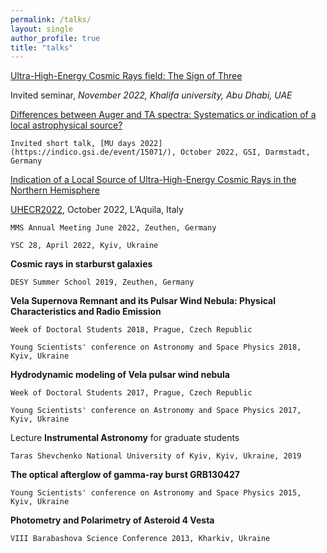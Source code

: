 ```yaml
---
permalink: /talks/
layout: single
author_profile: true
title: "talks"
---
```


[Ultra-High-Energy Cosmic Rays field: The Sign of Three](https://docs.google.com/presentation/d/1GCY2OXhVO_KwB-3uBKk3J_A0IE_DKM1h/edit?usp=sharing&ouid=105641816822597315411&rtpof=true&sd=true)
  
  Invited seminar, *November 2022, Khalifa university, Abu Dhabi, UAE*

[Differences between Auger and TA spectra: Systematics or indication of a local astrophysical source?](https://drive.google.com/file/d/1nOWaZYGj7NTJsznzYWh1M2beINRSOmng/view?usp=sharing)
    
    Invited short talk, [MU days 2022](https://indico.gsi.de/event/15071/), October 2022, GSI, Darmstadt, Germany
[Indication of a Local Source of Ultra-High-Energy Cosmic Rays in the Northern Hemisphere](https://docs.google.com/presentation/d/1tIVzrO0MIec1oDtKlQm2tjvG-QVS3XvW/edit?usp=sharing&ouid=105641816822597315411&rtpof=true&sd=true)
    
[UHECR2022](https://indico.gssi.it/event/396/), October 2022, L’Aquila, Italy
    
    MMS Annual Meeting June 2022, Zeuthen, Germany
    
    YSC 28, April 2022, Kyiv, Ukraine

**Cosmic rays in starburst galaxies**

    DESY Summer School 2019, Zeuthen, Germany

**Vela Supernova Remnant and its Pulsar Wind Nebula: Physical Characteristics and Radio Emission**

    Week of Doctoral Students 2018, Prague, Czech Republic

    Young Scientists' conference on Astronomy and Space Physics 2018, Kyiv, Ukraine

**Hydrodynamic modeling of Vela pulsar wind nebula**
    
    Week of Doctoral Students 2017, Prague, Czech Republic
    
    Young Scientists' conference on Astronomy and Space Physics 2017, Kyiv, Ukraine
    
Lecture **Instrumental Astronomy** for graduate students
    
    Taras Shevchenko National University of Kyiv, Kyiv, Ukraine, 2019

**The optical afterglow of gamma-ray burst GRB130427**

    Young Scientists' conference on Astronomy and Space Physics 2015, Kyiv, Ukraine

**Photometry and Polarimetry of Asteroid 4 Vesta**
    
    VIII Barabashova Science Conference 2013, Kharkiv, Ukraine
